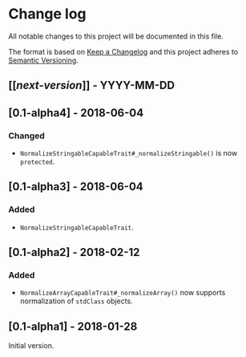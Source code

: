 # Change log
All notable changes to this project will be documented in this file.

The format is based on [Keep a Changelog](http://keepachangelog.com/)
and this project adheres to [Semantic Versioning](http://semver.org/).

## [[*next-version*]] - YYYY-MM-DD

## [0.1-alpha4] - 2018-06-04
### Changed
- `NormalizeStringableCapableTrait#_normalizeStringable()` is now `protected`.

## [0.1-alpha3] - 2018-06-04
### Added
- `NormalizeStringableCapableTrait`.

## [0.1-alpha2] - 2018-02-12
### Added
- `NormalizeArrayCapableTrait#_normalizeArray()` now supports normalization of `stdClass` objects.

## [0.1-alpha1] - 2018-01-28
Initial version.

